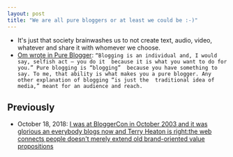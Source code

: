 ```yaml
---
layout: post
title: "We are all pure bloggers or at least we could be :-)"
---
```

* It's just that society brainwashes us to not create text, audio, video, whatever and share it with whomever we choose.
* [Om wrote in Pure Blogger](https://om.co/2024/10/13/pure-blogger/): `“Blogging is an individual and, I would say, selfish act — you do it  because it is what you want to do for you.” Pure blogging is “blogging”  because you have something to say. To me, that ability is what makes you a pure blogger. Any other explanation of blogging “is just the  traditional idea of media,” meant for an audience and reach.`

## Previously

*  October 18, 2018: [I was at BloggerCon in October 2003 and it was glorious an everybody blogs now and Terry Heaton is right:the web connects people doesn't merely extend old brand-oriented value propositions](http://rolandtanglao.com/2018/10/18/p1-i-was-at-bloggercon-in-october-2003/)
